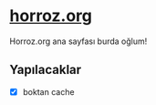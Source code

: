 # [horroz.org](https://horroz.org)
Horroz.org ana sayfası burda oğlum!

## Yapılacaklar
- [X] boktan cache
